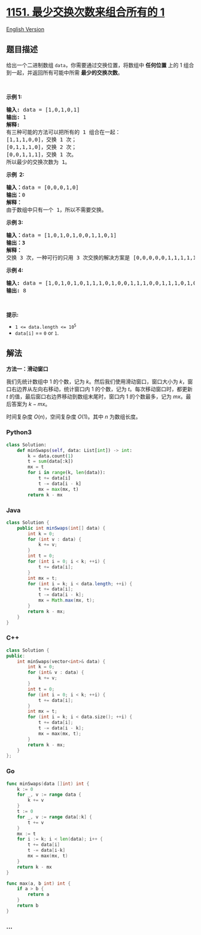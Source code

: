 # [1151. 最少交换次数来组合所有的 1](https://leetcode.cn/problems/minimum-swaps-to-group-all-1s-together)

[English Version](/solution/1100-1199/1151.Minimum%20Swaps%20to%20Group%20All%201%27s%20Together/README_EN.md)

## 题目描述

<!-- 这里写题目描述 -->

<p>给出一个二进制数组&nbsp;<code>data</code>，你需要通过交换位置，将数组中 <strong>任何位置</strong> 上的 1 组合到一起，并返回所有可能中所需&nbsp;<strong>最少的交换次数</strong>。</p>

<p>&nbsp;</p>

<p><strong>示例 1:</strong></p>

<pre>
<strong>输入:</strong> data = [1,0,1,0,1]
<strong>输出:</strong> 1
<strong>解释: </strong>
有三种可能的方法可以把所有的 1 组合在一起：
[1,1,1,0,0]，交换 1 次；
[0,1,1,1,0]，交换 2 次；
[0,0,1,1,1]，交换 1 次。
所以最少的交换次数为 1。
</pre>

<p><strong>示例&nbsp; 2:</strong></p>

<pre>
<strong>输入：</strong>data =&nbsp;[0,0,0,1,0]
<strong>输出：</strong>0
<strong>解释： </strong>
由于数组中只有一个 1，所以不需要交换。</pre>

<p><strong>示例 3:</strong></p>

<pre>
<strong>输入：</strong>data =&nbsp;[1,0,1,0,1,0,0,1,1,0,1]
<strong>输出：3
解释：
</strong>交换 3 次，一种可行的只用 3 次交换的解决方案是 [0,0,0,0,0,1,1,1,1,1,1]。
</pre>

<p><strong>示例 4:</strong></p>

<pre>
<strong>输入:</strong> data = [1,0,1,0,1,0,1,1,1,0,1,0,0,1,1,1,0,0,1,1,1,0,1,0,1,1,0,0,0,1,1,1,1,0,0,1]
<strong>输出:</strong> 8
</pre>

<p>&nbsp;</p>

<p><strong>提示:</strong></p>

<ul>
	<li><code>1 &lt;= data.length &lt;= 10<sup>5</sup></code></li>
	<li><code>data[i]</code>&nbsp;==&nbsp;<code>0</code>&nbsp;or&nbsp;<code>1</code>.</li>
</ul>

## 解法

<!-- 这里可写通用的实现逻辑 -->

**方法一：滑动窗口**

我们先统计数组中 $1$ 的个数，记为 $k$。然后我们使用滑动窗口，窗口大小为 $k$，窗口右边界从左向右移动，统计窗口内 $1$ 的个数，记为 $t$。每次移动窗口时，都更新 $t$ 的值，最后窗口右边界移动到数组末尾时，窗口内 $1$ 的个数最多，记为 $mx$。最后答案为 $k - mx$。

时间复杂度 $O(n)$，空间复杂度 $O(1)$。其中 $n$ 为数组长度。

<!-- tabs:start -->

### **Python3**

<!-- 这里可写当前语言的特殊实现逻辑 -->

```python
class Solution:
    def minSwaps(self, data: List[int]) -> int:
        k = data.count(1)
        t = sum(data[:k])
        mx = t
        for i in range(k, len(data)):
            t += data[i]
            t -= data[i - k]
            mx = max(mx, t)
        return k - mx
```

### **Java**

<!-- 这里可写当前语言的特殊实现逻辑 -->

```java
class Solution {
    public int minSwaps(int[] data) {
        int k = 0;
        for (int v : data) {
            k += v;
        }
        int t = 0;
        for (int i = 0; i < k; ++i) {
            t += data[i];
        }
        int mx = t;
        for (int i = k; i < data.length; ++i) {
            t += data[i];
            t -= data[i - k];
            mx = Math.max(mx, t);
        }
        return k - mx;
    }
}
```

### **C++**

```cpp
class Solution {
public:
    int minSwaps(vector<int>& data) {
        int k = 0;
        for (int& v : data) {
            k += v;
        }
        int t = 0;
        for (int i = 0; i < k; ++i) {
            t += data[i];
        }
        int mx = t;
        for (int i = k; i < data.size(); ++i) {
            t += data[i];
            t -= data[i - k];
            mx = max(mx, t);
        }
        return k - mx;
    }
};
```

### **Go**

```go
func minSwaps(data []int) int {
	k := 0
	for _, v := range data {
		k += v
	}
	t := 0
	for _, v := range data[:k] {
		t += v
	}
	mx := t
	for i := k; i < len(data); i++ {
		t += data[i]
		t -= data[i-k]
		mx = max(mx, t)
	}
	return k - mx
}

func max(a, b int) int {
	if a > b {
		return a
	}
	return b
}
```

### **...**

```

```

<!-- tabs:end -->

